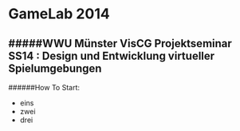 GameLab 2014
==============
#####WWU Münster VisCG Projektseminar SS14 : Design und Entwicklung virtueller Spielumgebungen
--------------

######How To Start:

* eins
* zwei
* drei
